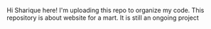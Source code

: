 Hi Sharique here!
I'm uploading this repo to organize my code. This repository is about website for a mart. It is still an ongoing project
